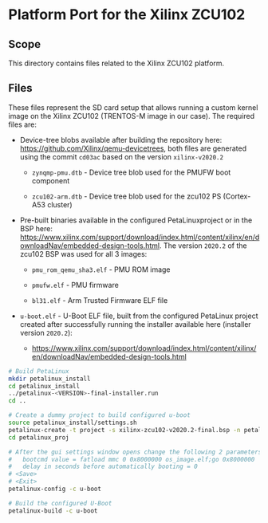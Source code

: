 # Platform Port for the Xilinx ZCU102

## Scope

This directory contains files related to the Xilinx ZCU102 platform.

## Files

These files represent the SD card setup that allows running a custom kernel
image on the Xilinx ZCU102 (TRENTOS-M image in our case). The required files
are:

- Device-tree blobs available after building the repository here:
<https://github.com/Xilinx/qemu-devicetrees>, both files are generated using the
commit `cd03ac` based on the version `xilinx-v2020.2`

  - `zynqmp-pmu.dtb` - Device tree blob used for the PMUFW boot component

  - `zcu102-arm.dtb` - Device tree blob used for the zcu102 PS (Cortex-A53 cluster)

- Pre-built binaries available in the configured PetaLinuxproject or in the BSP
here: <https://www.xilinx.com/support/download/index.html/content/xilinx/en/downloadNav/embedded-design-tools.html>.
The version `2020.2` of the zcu102 BSP was used for all 3 images:

  - `pmu_rom_qemu_sha3.elf` - PMU ROM image

  - `pmufw.elf` - PMU firmware

  - `bl31.elf` - Arm Trusted Firmware ELF file

- `u-boot.elf` - U-Boot ELF file, built from the configured PetaLinux project
created after successfully running the installer available here (installer
version `2020.2`):
  - <https://www.xilinx.com/support/download/index.html/content/xilinx/en/downloadNav/embedded-design-tools.html>

```bash
# Build PetaLinux
mkdir petalinux_install
cd petalinux_install
../petalinux-<VERSION>-final-installer.run
cd ..

# Create a dummy project to build configured u-boot
source petalinux_install/settings.sh
petalinux-create -t project -s xilinx-zcu102-v2020.2-final.bsp -n petalinux_proj
cd petalinux_proj

# After the gui settings window opens change the following 2 parameters:
#   bootcmd value = fatload mmc 0 0x8000000 os_image.elf;go 0x8000000
#   delay in seconds before automatically booting = 0
# <Save>
# <Exit>
petalinux-config -c u-boot

# Build the configured U-Boot
petalinux-build -c u-boot
```
